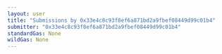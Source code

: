 ```yaml
---
layout: user
title: "Submissions by 0x33e4c8c93f8ef6a871bd2a9fbef08449d99c01b4"
submitter: "0x33e4c8c93f8ef6a871bd2a9fbef08449d99c01b4"
standardGas: None
wildGas: None
---
```

